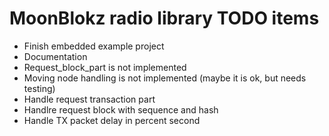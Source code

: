# MoonBlokz radio library TODO items

- Finish embedded example project
- Documentation
- Request_block_part is not implemented 
- Moving node handling is not implemented (maybe it is ok, but needs testing)
- Handle request transaction part
- Handlre request block with sequence and hash
- Handle TX packet delay in percent second
